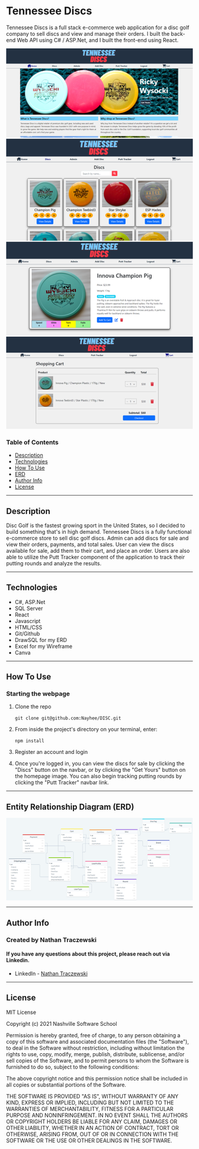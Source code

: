 # Tennessee Discs
Tennessee Discs is a full stack e-commerce web application for a disc golf company to sell discs and view and manage their orders. I built the back-end Web API using C# / ASP.Net, and I built the front-end using React. 

![Project Image](https://github.com/Nayhee/DISC/blob/main/DISC/client/public/images/Homepage.png)
![Project Image](https://github.com/Nayhee/DISC/blob/main/DISC/client/public/images/DiscList.png)
![Project Image](https://github.com/Nayhee/DISC/blob/main/DISC/client/public/images/discDetail.png)
![Project Image](https://github.com/Nayhee/DISC/blob/main/DISC/client/public/images/Cart.png)

### Table of Contents

- [Description](#description)
- [Technologies](#technologies)
- [How To Use](#how-to-use)
- [ERD](#entity-relationhip-diagram)
- [Author Info](#author-info)
- [License](#license)

---

## Description
Disc Golf is the fastest growing sport in the United States, so I decided to build something that's in high demand. Tennessee Discs is a fully functional e-commerce store to sell disc golf discs. Admin can add discs for sale and view their orders, payments, and total sales. User can view the discs available for sale, add them to their cart, and place an order. Users are also able to utilize the Putt Tracker component of the application to track their putting rounds and analyze the results. 

---

## Technologies

- C#, ASP.Net
- SQL Server
- React
- Javascript
- HTML/CSS
- Git/Github
- DrawSQL for my ERD
- Excel for my Wireframe 
- Canva

---

## How To Use

### Starting the webpage

1. Clone the repo

   ```
   git clone git@github.com:Nayhee/DISC.git
   ```

2. From inside the project's directory on your terminal, enter:

   ```
   npm install
   ```

3. Register an account and login

4. Once you're logged in, you can view the discs for sale by clicking the "Discs" button on the navbar, or by clicking the "Get Yours" button on the homepage image. You can also begin tracking putting rounds by clicking the "Putt Tracker" navbar link. 

---
## Entity Relationship Diagram (ERD)

![Project Image](https://github.com/Nayhee/DISC/blob/main/DISC/client/public/images/ERD.png)

---

## Author Info
### Created by Nathan Traczewski
#### If you have any questions about this project, please reach out via Linkedin.

- LinkedIn - [Nathan Traczewski](https://www.linkedin.com/in/nathan-traczewski-cpa/)

---

## License

MIT License

Copyright (c) 2021 Nashville Software School

Permission is hereby granted, free of charge, to any person obtaining a copy of this software and associated documentation files (the "Software"), to deal in the Software without restriction, including without limitation the rights to use, copy, modify, merge, publish, distribute, sublicense, and/or sell copies of the Software, and to permit persons to whom the Software is furnished to do so, subject to the following conditions:

The above copyright notice and this permission notice shall be included in all copies or substantial portions of the Software.

THE SOFTWARE IS PROVIDED "AS IS", WITHOUT WARRANTY OF ANY KIND, EXPRESS OR IMPLIED, INCLUDING BUT NOT LIMITED TO THE WARRANTIES OF MERCHANTABILITY, FITNESS FOR A PARTICULAR PURPOSE AND NONINFRINGEMENT. IN NO EVENT SHALL THE AUTHORS OR COPYRIGHT HOLDERS BE LIABLE FOR ANY CLAIM, DAMAGES OR OTHER LIABILITY, WHETHER IN AN ACTION OF CONTRACT, TORT OR OTHERWISE, ARISING FROM, OUT OF OR IN CONNECTION WITH THE SOFTWARE OR THE USE OR OTHER DEALINGS IN THE SOFTWARE.
